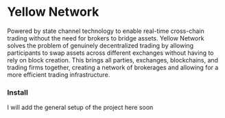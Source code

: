 # Yellow Network
Powered by state channel technology to enable real-time cross-chain trading without the need for brokers to bridge assets.
Yellow Network solves the problem of genuinely decentralized trading by allowing participants to swap assets across different exchanges without having to rely on block creation. This brings all parties, exchanges, blockchains, and trading firms together, creating a network of brokerages and allowing for a more efficient trading infrastructure.
### Install
I will add the general setup of the project here soon

